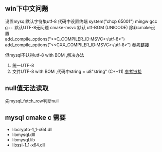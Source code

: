 ## win下中文问题 
设置mysql默认字符集utf-8
代码中设置终端 system("chcp 65001")
mingw gcc g++ 默认UTF-8无问题
cmake-msvc 默认 utf-BOM (UNICODE)
除非cmake设置  
add_compile_options("$<$<C_COMPILER_ID:MSVC>:/utf-8>")  
add_compile_options("$<$<CXX_COMPILER_ID:MSVC>:/utf-8>")
[参考链接](https://www.coder.work/article/6860828)

但mysql不认得utf-8 with BOM ,解决办法
1. 统一UTF-8
2. 文件UTF-8 with BOM ,代码中string = u8"string" (C++11)
[参考链接](https://www.cnblogs.com/Esfog/p/MSVC_UTF8_CHARSET_HANDLE.html)

## null值无法读取
先mysql_fetch_row判断null

## mysql cmake c 需要 
* libcrypto-1_1-x64.dll
* libmysql.dll 
* libmysql.lib 
* libssl-1_1-x64.dll